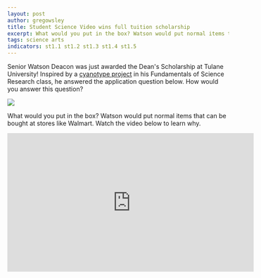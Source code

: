 ```yaml
---
layout: post
author: gregowsley
title: Student Science Video wins full tuition scholarship
excerpt: What would you put in the box? Watson would put normal items that can be bought at stores like Walmart. Watch the video below to learn why.
tags: science arts
indicators: st1.1 st1.2 st1.3 st1.4 st1.5 
---
```


Senior Watson Deacon was just awarded the Dean's Scholarship at Tulane University! Inspired by a [cyanotype project](http://steam.rockhursths.edu/2018/10/18/Students-Make-Cyanotypes.html) in his Fundamentals of Science Research class, he answered the application question below. How would you answer this question?
<div class="flex-wrapper">
  <div class="x1"><img src="{{ site.baseurl }}/img/TulaneScholarship.png"></div>
</div>

What would you put in the box? Watson would put normal items that can be bought at stores like Walmart. Watch the video below to learn why.

<center><iframe width="560" height="315" src="https://www.youtube.com/embed/4kqKRoxB6Y8" frameborder="0" allow="accelerometer; autoplay; encrypted-media; gyroscope; picture-in-picture" allowfullscreen></iframe></center>
